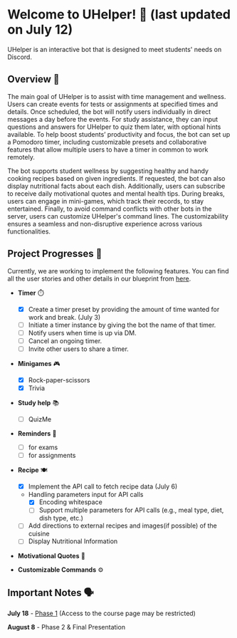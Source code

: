 # Welcome to UHelper! 🤖 (last updated on July 12)

UHelper is an interactive bot that is designed to meet students' needs on Discord.

## Overview 📖

The main goal of UHelper is to assist with time management and wellness. 
Users can create events for tests or assignments at specified times and details. Once scheduled, 
the bot will notify users individually in direct messages a day before the events. 
For study assistance, they can input questions and answers for UHelper to quiz them later, 
with optional hints available. To help boost students’ productivity and focus, 
the bot can set up a Pomodoro timer, including customizable presets and collaborative features that 
allow multiple users to have a timer in common to work remotely.

The bot supports student wellness by suggesting healthy and handy cooking recipes based on given 
ingredients. If requested, the bot can also display nutritional facts about each dish. Additionally,
users can subscribe to receive daily motivational quotes and mental health tips. During breaks, 
users can engage in mini-games, which track their records, to stay entertained. Finally, 
to avoid command conflicts with other bots in the server, users can customize UHelper's command 
lines. The customizability ensures a seamless and non-disruptive experience across various 
functionalities.


## Project Progresses 👀
Currently, we are working to implement the following features. 
You can find all the user stories and other details in our blueprint from [here](https://docs.google.com/document/d/1OcYBGoSZbEqtA47CwSlzFe1wVuZo28Xl-FKUkS_0AUI/edit#heading=h.rwi1fv3j8vi2).

- **Timer** ⏱️
  - [X] Create a timer preset by providing the amount of time wanted for work and break. (July 3)
  - [ ] Initiate a timer instance by giving the bot the name of that timer.
  - [ ] Notify users when time is up via DM.
  - [ ] Cancel an ongoing timer.
  - [ ] Invite other users to share a timer.

- **Minigames** 🎮
  - [X] Rock-paper-scissors
  - [X] Trivia

- **Study help** 📚
  - [ ] QuizMe

- **Reminders** 📅
  - [ ] for exams
  - [ ] for assignments

- **Recipe** 🍽️
  - [X] Implement the API call to fetch recipe data (July 6)
  - Handling parameters input for API calls
    - [X] Encoding whitespace
    - [ ] Support multiple parameters for API calls (e.g., meal type, diet, dish type, etc.) 
  - [ ] Add directions to external recipes and images(if possible) of the cuisine 
  - [ ] Display Nutritional Information

- **Motivational Quotes** 💪

- **Customizable Commands** ⚙️


## Important Notes 🗣️

**July 18** - [Phase 1](https://q.utoronto.ca/courses/345741/pages/phase-1-10-percent?module_item_id=5764241)
(Access to the course page may be restricted)

**August 8** - Phase 2 & Final Presentation




